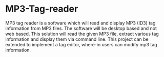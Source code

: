 # MP3-Tag-reader
MP3 tag reader is a software which will read and display MP3 (ID3) tag information from MP3 files. The software will be desktop based and not web based. This solution will read the given MP3 file, extract various tag information and display them via command line. This project can be extended to implement a tag editor, where-in users can modify mp3 tag information.
